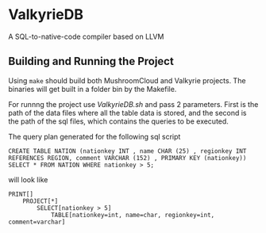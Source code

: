 # ValkyrieDB
A SQL-to-native-code compiler based on LLVM

## Building and Running the Project
Using `make` should build both MushroomCloud and Valkyrie projects. The binaries will get built in a folder bin by the Makefile. 

For runnng the project use _ValkyrieDB.sh_ and pass 2 parameters. First is the path of the data files where all the table data is stored, and the second is the path of the sql files, which contains the queries to be executed.

The query plan generated for the following sql script
```
CREATE TABLE NATION (nationkey INT , name CHAR (25) , regionkey INT REFERENCES REGION, comment VARCHAR (152) , PRIMARY KEY (nationkey))
SELECT * FROM NATION WHERE nationkey > 5;
```

will look like
```
PRINT[]
	PROJECT[*]
		SELECT[nationkey > 5]
			TABLE[nationkey=int, name=char, regionkey=int, comment=varchar]
```